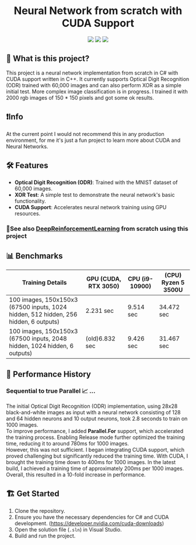 <!--
<p align="center">
    <img src="path_to_your_logo" height="150px" width="auto" alt="Neural Network Logo">
</p>
-->

<h1 align="center">Neural Network from scratch with CUDA Support</h1>
<div align="center">
    <img src="https://img.shields.io/github/stars/FrozenAssassine/NeuralNetwork-FromScratch?style=flat"/>
    <img src="https://img.shields.io/github/issues-pr/FrozenAssassine/NeuralNetwork-FromScratch?style=flat"/>
    <img src="https://img.shields.io/github/repo-size/FrozenAssassine/NeuralNetwork-FromScratch?style=flat"/>
</div>

## 🤔 What is this project?
This project is a neural network implementation from scratch in C# with CUDA support written in C++. It currently supports Optical Digit Recognition (ODR) trained with 60,000 images and can also perform XOR as a simple initial test.
More complex image classification is in progress. I trained it with 2000 rgb images of 150 * 150 pixels and got some ok results.

## ❗Info
At the current point I would not recommend this in any production environment, for me it's just a fun project to learn more about CUDA and Neural Networks.


## 🛠️ Features
- **Optical Digit Recognition (ODR)**: Trained with the MNIST dataset of 60,000 images.
- **XOR Test**: A simple test to demonstrate the neural network's basic functionality.
- **CUDA Support**: Accelerates neural network training using GPU resources.
### 📎See also [DeepReinforcementLearning](https://github.com/FrozenAssassine/DeepReinforcementLearning) from scratch using this project


## 📊 Benchmarks
| Training Details | GPU (CUDA, RTX 3050) | CPU (i9-10900) | (CPU) Ryzen 5 3500U |
|------------------|----------------------|----------------|----------------|
| 100 images, 150x150x3 (67500 inputs, 1024 hidden, 512 hidden, 256 hidden, 6 outputs) | 2.231 sec | 9.514 sec | 34.472 sec
| 100 images, 150x150x3 (67500 inputs, 2048 hidden, 1024 hidden, 6 outputs) | (old)6.832 sec | 9.426 sec | 31.467 sec

## 🚀 Performance History
### Sequential to true Parallel 📈 ...

The initial Optical Digit Recognition (ODR) implementation, using 28x28 black-and-white images as input with a neural network consisting of 128 and 64 hidden neurons and 10 output neurons, took 2.8 seconds to train on 1000 images.  
To improve performance, I added **Parallel.For** support, which accelerated the training process. Enabling Release mode further optimized the training time, reducing it to around 780ms for 1000 images.   
However, this was not sufficient. I began integrating CUDA support, which proved challenging but significantly reduced the training time. With CUDA, I brought the training time down to 400ms for 1000 images. In the latest build, I achieved a training time of approximately 200ms per 1000 images.   
Overall, this resulted in a 10-fold increase in performance.


## 🏗️ Get Started
1. Clone the repository.
2. Ensure you have the necessary dependencies for C# and CUDA development.
   (https://developer.nvidia.com/cuda-downloads)
4. Open the solution file (`.sln`) in Visual Studio.
5. Build and run the project.
